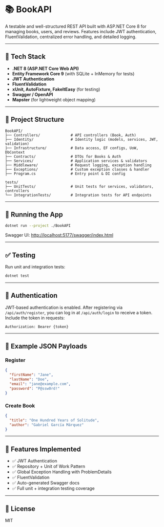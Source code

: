 # 📚 BookAPI

A testable and well-structured REST API built with ASP.NET Core 8 for managing books, users, and reviews. Features include JWT authentication, FluentValidation, centralized error handling, and detailed logging.

---

## 🔧 Tech Stack

- **.NET 8 (ASP.NET Core Web API)**
- **Entity Framework Core 9** (with SQLite + InMemory for tests)
- **JWT Authentication**
- **FluentValidation**
- **xUnit, AutoFixture, FakeItEasy** (for testing)
- **Swagger / OpenAPI**
- **Mapster** (for lightweight object mapping)

---

## 🧱 Project Structure

```
BookAPI/
├── Controllers/              # API controllers (Book, Auth)
├── Identity/                 # Identity logic (models, services, JWT, validation)
├── Infrastructure/           # Data access, EF configs, UoW, DbContext
├── Contracts/                # DTOs for Books & Auth
├── Services/                 # Application services & validators
├── Middleware/               # Request logging, exception handling
├── Exceptions/               # Custom exception classes & handler
├── Program.cs                # Entry point & DI config

tests/
├── UnitTests/                # Unit tests for services, validators, controllers
└── IntegrationTests/         # Integration tests for API endpoints
```

---

## 🚀 Running the App

```bash
dotnet run --project ./BookAPI

```

Swagger UI: [http://localhost:5177/swagger/index.html](http://localhost:5177/swagger/index.html)

---

## ✅ Testing

Run unit and integration tests:

```bash
dotnet test
```

---

## 🔐 Authentication

JWT-based authentication is enabled. After registering via `/api/auth/register`, you can log in at `/api/auth/login` to receive a token.  
Include the token in requests:

```http
Authorization: Bearer {token}
```

---

## 🧪 Example JSON Payloads

### Register

```json
{
  "firstName": "Jane",
  "lastName": "Doe",
  "email": "jane@example.com",
  "password": "P@ssw0rd!"
}
```

### Create Book

```json
{
  "title": "One Hundred Years of Solitude",
  "author": "Gabriel García Márquez"
}
```

---

## 🧠 Features Implemented

- ✅ JWT Authentication
- ✅ Repository + Unit of Work Pattern
- ✅ Global Exception Handling with ProblemDetails
- ✅ FluentValidation
- ✅ Auto-generated Swagger docs
- ✅ Full unit + integration testing coverage

---

## 📄 License

MIT
